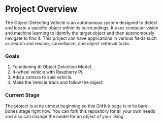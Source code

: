# Project Overview
The Object-Detecting Vehicle is an autonomous system designed to detect and locate a specific object within its surroundings. It uses computer vision and machine learning to identify the target object and then autonomously navigate to find it. This project can have applications in various fields such as search and rescue, surveillance, and object retrieval tasks.

### Goals
1. Functioning AI Object Detection Model.
2. 4-wheel vehicle with Raspberry Pi.
3. Add a camera to said vehicle.
4. Make the Vehicle track and follow the object.

### Current Stage
The project is at its utmost beginning so this GitHub page is in its bare-bones stage right now. You can fork this repository for all your own needs and also can change the model for an object of your liking.

